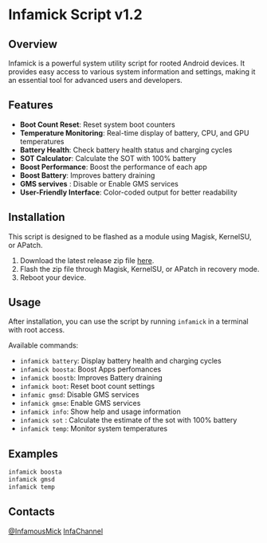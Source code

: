 # Infamick Script v1.2

## Overview
Infamick is a powerful system utility script for rooted Android devices. It provides easy access to various system information and settings, making it an essential tool for advanced users and developers.

## Features
- **Boot Count Reset**: Reset system boot counters
- **Temperature Monitoring**: Real-time display of battery, CPU, and GPU temperatures
- **Battery Health**: Check battery health status and charging cycles
- **SOT Calculator**: Calculate the SOT with 100% battery
- **Boost Performance**: Boost the performance of each app
- **Boost Battery**: Improves battery draining
- **GMS servives** : Disable or Enable GMS services
- **User-Friendly Interface**: Color-coded output for better readability

## Installation
This script is designed to be flashed as a module using Magisk, KernelSU, or APatch. 

1. Download the latest release zip file [here](https://github.com/Infamousmick/Infamick-script/releases/download/v1.2/Infamick-script-v1.1-Magisk.zip).
2. Flash the zip file through Magisk, KernelSU, or APatch in recovery mode.
3. Reboot your device.

## Usage
After installation, you can use the script by running `infamick` in a terminal with root access.

Available commands:
- `infamick battery`: Display battery health and charging cycles
- `infamick boosta`: Boost Apps perfomances
- `infamick boostb`: Improves Battery draining
- `infamick boot`: Reset boot count settings
- `infamic gmsd`: Disable GMS services
- `infamick gmse`: Enable GMS services
- `infamick info`: Show help and usage information
- `infamick sot` : Calculate the estimate of the sot with 100% battery 
- `infamick temp`: Monitor system temperatures

## Examples
```bash
infamick boosta
infamick gmsd
infamick temp
```

## Contacts
[@InfamousMick](https://t.me/InfamousMick)
[InfaChannel](https://t.me/InfaScript)
